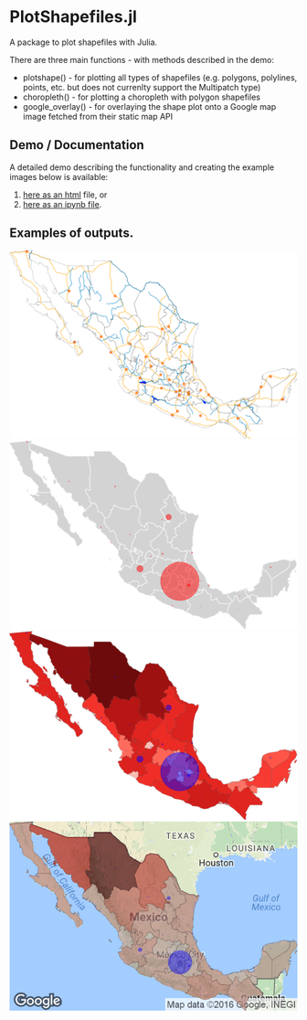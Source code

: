 PlotShapefiles.jl
=================

A package to plot shapefiles with Julia.

There are three main functions - with methods described in the demo:
- plotshape() - for plotting all types of shapefiles (e.g. polygons, polylines, points, etc. but does not currenlty support the Multipatch type)
- choropleth() - for plotting a choropleth with polygon shapefiles
- google_overlay() - for overlaying the shape plot onto a Google map image fetched from their static map API

## Demo / Documentation

A detailed demo describing the functionality and creating the example images below is available:  
1. [here as an html](http://htmlpreview.github.com/?https://github.com/Wedg/PlotShapefiles.jl/blob/master/demo/PlotShapefiles_Demo1.html) file, or  
2. [here as an ipynb file](demo/PlotShapefiles_Demo1.ipynb).

## Examples of outputs.
![](demo/mexico_shp1.png)
![](demo/mexico_shp2.png)
![](demo/mexico_ch1.png)
![](demo/mexico_google.png)

